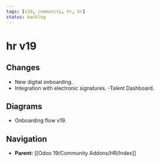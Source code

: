 ```yaml
---
tags: [v19, community, hr, hr]
status: backlog
---
```

# hr v19

## Changes
- New digital onboarding.
- Integration with electronic signatures.
-Talent Dashboard.

## Diagrams
- Onboarding flow v19.






## Navigation
- **Parent:** [[Odoo 19/Community Addons/HR/Index]]
